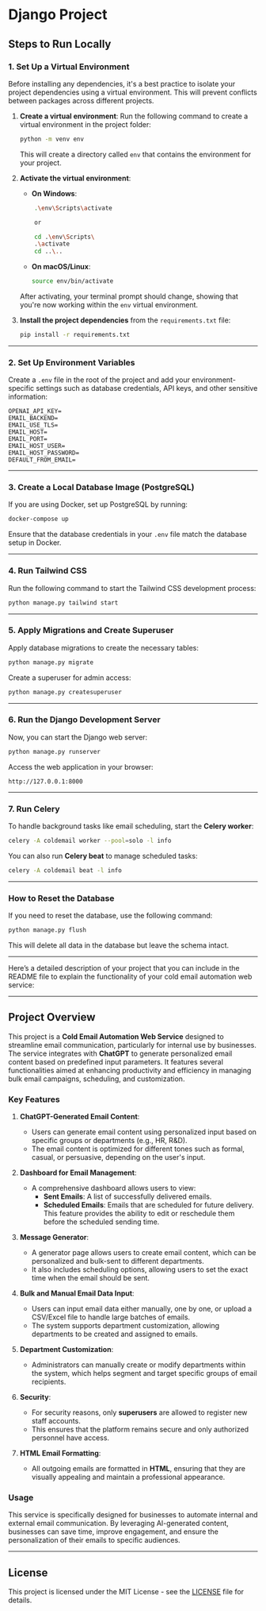 # Django Project

## Steps to Run Locally

### 1. Set Up a Virtual Environment

Before installing any dependencies, it's a best practice to isolate your project dependencies using a virtual environment. This will prevent conflicts between packages across different projects.

1.  **Create a virtual environment**: Run the following command to create a virtual environment in the project folder:

    ```sh
    python -m venv env
    ```

    This will create a directory called `env` that contains the environment for your project.

2.  **Activate the virtual environment**:

    - **On Windows**:

    ```sh
        .\env\Scripts\activate

        or

        cd .\env\Scripts\
        .\activate
        cd ..\..
    ```

    - **On macOS/Linux**:

      ```sh
      source env/bin/activate
      ```

    After activating, your terminal prompt should change, showing that you're now working within the `env` virtual environment.

3.  **Install the project dependencies** from the `requirements.txt` file:

    ```sh
    pip install -r requirements.txt
    ```

---

### 2. Set Up Environment Variables

Create a `.env` file in the root of the project and add your environment-specific settings such as database credentials, API keys, and other sensitive information:

```plaintext
OPENAI_API_KEY=
EMAIL_BACKEND=
EMAIL_USE_TLS=
EMAIL_HOST=
EMAIL_PORT=
EMAIL_HOST_USER=
EMAIL_HOST_PASSWORD=
DEFAULT_FROM_EMAIL=
```

---

### 3. Create a Local Database Image (PostgreSQL)

If you are using Docker, set up PostgreSQL by running:

```sh
docker-compose up
```

Ensure that the database credentials in your `.env` file match the database setup in Docker.

---

### 4. Run Tailwind CSS

Run the following command to start the Tailwind CSS development process:

```sh
python manage.py tailwind start
```

---

### 5. Apply Migrations and Create Superuser

Apply database migrations to create the necessary tables:

```sh
python manage.py migrate
```

Create a superuser for admin access:

```sh
python manage.py createsuperuser
```

---

### 6. Run the Django Development Server

Now, you can start the Django web server:

```sh
python manage.py runserver
```

Access the web application in your browser:

```
http://127.0.0.1:8000
```

---

### 7. Run Celery

To handle background tasks like email scheduling, start the **Celery worker**:

```sh
celery -A coldemail worker --pool=solo -l info
```

You can also run **Celery beat** to manage scheduled tasks:

```sh
celery -A coldemail beat -l info
```

---

### How to Reset the Database

If you need to reset the database, use the following command:

```sh
python manage.py flush
```

This will delete all data in the database but leave the schema intact.

---

Here’s a detailed description of your project that you can include in the README file to explain the functionality of your cold email automation web service:

---

## Project Overview

This project is a **Cold Email Automation Web Service** designed to streamline email communication, particularly for internal use by businesses. The service integrates with **ChatGPT** to generate personalized email content based on predefined input parameters. It features several functionalities aimed at enhancing productivity and efficiency in managing bulk email campaigns, scheduling, and customization.

### Key Features

1. **ChatGPT-Generated Email Content**:
   - Users can generate email content using personalized input based on specific groups or departments (e.g., HR, R&D).
   - The email content is optimized for different tones such as formal, casual, or persuasive, depending on the user's input.
2. **Dashboard for Email Management**:

   - A comprehensive dashboard allows users to view:
     - **Sent Emails**: A list of successfully delivered emails.
     - **Scheduled Emails**: Emails that are scheduled for future delivery. This feature provides the ability to edit or reschedule them before the scheduled sending time.

3. **Message Generator**:

   - A generator page allows users to create email content, which can be personalized and bulk-sent to different departments.
   - It also includes scheduling options, allowing users to set the exact time when the email should be sent.

4. **Bulk and Manual Email Data Input**:

   - Users can input email data either manually, one by one, or upload a CSV/Excel file to handle large batches of emails.
   - The system supports department customization, allowing departments to be created and assigned to emails.

5. **Department Customization**:

   - Administrators can manually create or modify departments within the system, which helps segment and target specific groups of email recipients.

6. **Security**:

   - For security reasons, only **superusers** are allowed to register new staff accounts.
   - This ensures that the platform remains secure and only authorized personnel have access.

7. **HTML Email Formatting**:
   - All outgoing emails are formatted in **HTML**, ensuring that they are visually appealing and maintain a professional appearance.

### Usage

This service is specifically designed for businesses to automate internal and external email communication. By leveraging AI-generated content, businesses can save time, improve engagement, and ensure the personalization of their emails to specific audiences.

---

## License

This project is licensed under the MIT License - see the [LICENSE](LICENSE) file for details.
